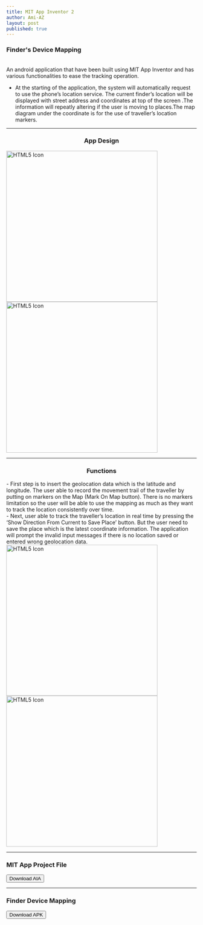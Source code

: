 ```yaml
---
title: MIT App Inventor 2
author: Ami-AZ
layout: post
published: true
---
```


<h3>Finder's Device Mapping</h3>

<br>An android application that have been built using MIT App Inventor and has various functionalities to ease the tracking operation. 

- At the starting of the application, the system will automatically request to use the phone’s location service. The current finder’s location will be displayed with street address and coordinates at top of the screen .The information will repeatly altering if the user is moving to places.The map diagram under the coordinate is for the use of traveller’s location markers.
<hr />
<h3 align="center">App Design</h3>
<img src="https://ami-az.github.io/assets/images/projectapp/appmobile1.png" alt="HTML5 Icon" style="width:400px;height:400px;"> 
<img src="https://ami-az.github.io/assets/images/projectapp/appmobile2.png" alt="HTML5 Icon" style="width:400px;height:400px;"> 
<hr />
<h3 align="center">Functions</h3>
- First step is to insert the geolocation data which is the latitude and longitude. The user able to record the movement trail of the traveller by putting on markers on the Map (Mark On Map button). There is no markers limitation so the user will be able to use the mapping as much as they want to track the location consistently over time. 
<br> 
- Next, user able to track the traveller’s location in real time by pressing the ‘Show Direction From Current to Save Place’ button. But the user need to save the place which is the latest coordinate information. The application will prompt the invalid input messages if there is no location saved or entered wrong geolocation data.

<img src="https://ami-az.github.io/assets/images/projectapp/appmobile4.png" alt="HTML5 Icon" style="width:400px;height:400px;"> 
<img src="https://ami-az.github.io/assets/images/projectapp/appmobile3.png" alt="HTML5 Icon" style="width:400px;height:400px;"> 
<hr />
<h3>MIT App Project File</h3>
<button class="btn btn-success" onclick=" window.open('https://github.com/ami-az/ami-az.github.io/raw/master/assets/images/projectapp/FinderDeviceMappingV3.aia?raw=true','_blank')">Download AIA</button>
<hr />
<h3>Finder Device Mapping</h3>
<button class="btn btn-success" onclick=" window.open('https://github.com/ami-az/ami-az.github.io/blob/master/assets/images/projectapp/FinderDeviceMappingV3.apk?raw=true','_blank')">Download APK</button>
